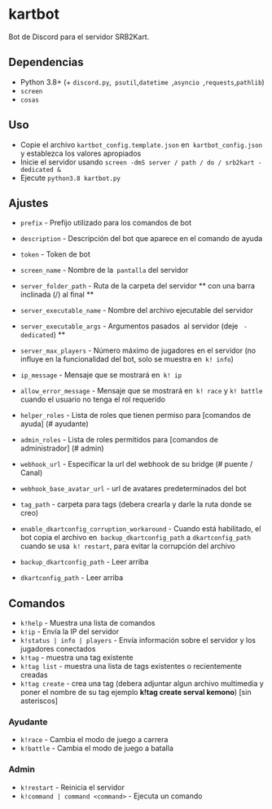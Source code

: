 # kartbot

Bot de Discord para el servidor SRB2Kart.

## Dependencias

- Python 3.8+ (+ `discord.py`,` psutil`,`datetime `,`asyncio `,`requests`,`pathlib`)
- `screen`
- `cosas`

## Uso

- Copie el archivo `kartbot_config.template.json` en` kartbot_config.json` y establezca los valores apropiados
- Inicie el servidor usando `screen -dmS server / path / do / srb2kart -dedicated &`
- Ejecute `python3.8 kartbot.py`

## Ajustes

- `prefix` - Prefijo utilizado para los comandos de bot
- `description` - Descripción del bot que aparece en el comando de ayuda
- `token` - Token de bot


- `screen_name` - Nombre de la` pantalla` del servidor
- `server_folder_path` - Ruta de la carpeta del servidor ** con una barra inclinada (/) al final **
- `server_executable_name` - Nombre del archivo ejecutable del servidor
- `server_executable_args` - Argumentos pasados ​​ al servidor (deje ` -dedicated`) **
- `server_max_players` - Número máximo de jugadores en el servidor (no influye en la funcionalidad del bot, solo se muestra en` k! info`)
- `ip_message` - Mensaje que se mostrará en` k! ip`
- `allow_error_message` - Mensaje que se mostrará en` k! race` y `k! battle` cuando el usuario no tenga el rol requerido
- `helper_roles` - Lista de roles que tienen permiso para [comandos de ayuda] (# ayudante)
- `admin_roles` - Lista de roles permitidos para [comandos de administrador] (# admin)
- `webhook_url` - Especificar la url del webhook de su bridge (# puente / Canal)
- `webhook_base_avatar_url` - url de avatares predeterminados del bot
- `tag_path` - carpeta para tags (debera crearla y darle la ruta donde se creo)

- `enable_dkartconfig_corruption_workaround` - Cuando está habilitado, el bot copia el archivo en` backup_dkartconfig_path` a `dkartconfig_path` cuando se usa` k! restart`, para evitar la corrupción del archivo
- `backup_dkartconfig_path` - Leer arriba
- `dkartconfig_path` - Leer arriba

## Comandos

- `k!help` - Muestra una lista de comandos
- `k!ip` - Envía la IP del servidor
- `k!status | info | players` - Envía información sobre el servidor y los jugadores conectados
- `k!tag` - muestra una tag existente
- `k!tag list` - muestra una lista de tags existentes o recientemente creadas
- `k!tag create` - crea una tag (debera adjuntar algun archivo multimedia y poner el nombre de su tag ejemplo **k!tag create serval kemono**) [sin asteriscos]

### Ayudante

- `k!race` - Cambia el modo de juego a carrera
- `k!battle` - Cambia el modo de juego a batalla

### Admin

- `k!restart` - Reinicia el servidor
- `k!command | command <command>` - Ejecuta un comando
